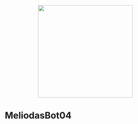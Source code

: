 <p align="center">
<img src="https://media1.tenor.com/images/f927db4ac4c85221c493795e7efd235c/tenor.gif?itemid=16625085" width="296" height="290"/>
</p>

# MeliodasBot04
